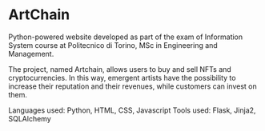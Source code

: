 # ArtChain
Python-powered website developed as part of the exam of Information System course at Politecnico di Torino, MSc in Engineering and Management.

The project, named Artchain, allows users to buy and sell NFTs and cryptocurrencies. In this way, emergent artists have the possibility to increase their reputation and their revenues, while customers can invest on them.

Languages used: Python, HTML, CSS, Javascript
Tools used: Flask, Jinja2, SQLAlchemy
